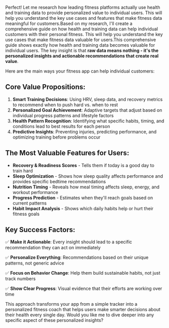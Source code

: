 Perfect! Let me research how leading fitness platforms actually use health and training data to provide personalized value to individual users. This will help you understand the key use cases and features that make fitness data meaningful for customers.Based on my research, I'll create a comprehensive guide on how health and training data can help individual customers with their personal fitness. This will help you understand the key use cases that make fitness data valuable for users.This comprehensive guide shows exactly how health and training data becomes valuable for individual users. The key insight is that **raw data means nothing - it's the personalized insights and actionable recommendations that create real value**.

Here are the main ways your fitness app can help individual customers:

## **Core Value Propositions:**

1. **Smart Training Decisions**: Using HRV, sleep data, and recovery metrics to recommend when to push hard vs. when to rest
2. **Personalized Goal Achievement**: Adaptive targets that adjust based on individual progress patterns and lifestyle factors  
3. **Health Pattern Recognition**: Identifying what specific habits, timing, and conditions lead to best results for each person
4. **Predictive Insights**: Preventing injuries, predicting performance, and optimizing training before problems occur

## **The Most Valuable Features for Users:**

- **Recovery & Readiness Scores** - Tells them if today is a good day to train hard
- **Sleep Optimization** - Shows how sleep quality affects performance and provides specific bedtime recommendations
- **Nutrition Timing** - Reveals how meal timing affects sleep, energy, and workout performance  
- **Progress Prediction** - Estimates when they'll reach goals based on current patterns
- **Habit Impact Analysis** - Shows which daily habits help or hurt their fitness goals

## **Key Success Factors:**

✅ **Make it Actionable**: Every insight should lead to a specific recommendation they can act on immediately

✅ **Personalize Everything**: Recommendations based on their unique patterns, not generic advice

✅ **Focus on Behavior Change**: Help them build sustainable habits, not just track numbers

✅ **Show Clear Progress**: Visual evidence that their efforts are working over time

This approach transforms your app from a simple tracker into a personalized fitness coach that helps users make smarter decisions about their health every single day. Would you like me to dive deeper into any specific aspect of these personalized insights?
